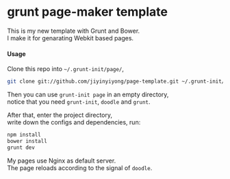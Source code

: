 
# grunt page-maker template

This is my new template with Grunt and Bower.  
I make it for genarating Webkit based pages.  

#### Usage

Clone this repo into `~/.grunt-init/page/`,  

```bash
git clone git://github.com/jiyinyiyong/page-template.git ~/.grunt-init/page/
```

Then you can use `grunt-init page` in an empty directory,  
notice that you need `grunt-init`, `doodle` and `grunt`.  

After that, enter the project directory,  
write down the configs and dependencies, run:  

```bash
npm install
bower install
grunt dev
```

My pages use Nginx as default server.  
The page reloads according to the signal of `doodle`.  